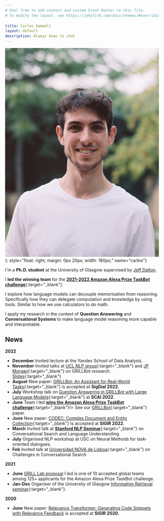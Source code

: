 ```yaml
---
# Feel free to add content and custom Front Matter to this file.
# To modify the layout, see https://jekyllrb.com/docs/themes/#overriding-theme-defaults

title: Carlos Gemmell
layout: default
description: Always keen to chat
---
```

![carlos_gemmell](static/images/carlos_small.jpeg){: style="float: right; margin: 0px 20px; width: 180px;" name="carlos"}

I'm a **Ph.D. student** at the University of Glasgow supervised by <a target="_blank" href="https://www.gla.ac.uk/schools/computing/staff/jeffdalton/">Jeff Dalton</a>.

I **led the winning team** for the [__2021-2022 Amazon Alexa Prize TaskBot challenge__](https://www.amazon.science/alexa-prize/three-top-performers-emerge-in-inaugural-alexa-prize-taskbot-challenge){:target="_blank"}.

I explore how language models can decouple memorisation from reasoning. Specifically how they can delegate computation and knowledge by using tools. Similar to how we use calculators to do math. 

I apply my research in the context of __Question Answering__ and __Conversational Systems__ to make language model reasoning more capable and interpretable.

## <span>News </span>

__2022__
* __December__ Invited lecture at the Yandex School of Data Analysis.
* __November__ Invited talks at [UCL NLP group](https://twitter.com/wangxieric/status/1590379858001297409){:target="_blank"} and [JP Morgan](https://twitter.com/petrS42/status/1597623042045116418){:target="_blank"} on GRILLBot research. [Slides](/static/files/GRILLBot_Presentation.pdf){:target="_blank"}
* __August__ New paper: [GRILLBot: An Assistant for Real-World Tasks](https://2022.sigdial.org/accepted-papers-list/){:target="_blank"} is accepted at __SigDial 2022__.
* __July__ Workshop talk on [Question Answering in GRILLBot with Large Language Models](https://twitter.com/scai_workshop/status/1547926185513889793){:target="_blank"} at __SCAI 2022__.
* __June__ Team I led [__wins the Amazon Alexa Prize TaskBot challenge__](https://www.amazon.science/alexa-prize/three-top-performers-emerge-in-inaugural-alexa-prize-taskbot-challenge){:target="_blank"}!:fire: See our [GRILLBot](https://assets.amazon.science/0c/2c/f214256a43bba8d97ade42c56be0/grillbot-a-flexible-conversational-agent-for-solving-complex-real-world-tasks.pdf){:target="_blank"} paper.
* __June__ New paper: [CODEC: Complex Document and Entity Collection](https://arxiv.org/pdf/2205.04546.pdf){:target="_blank"} is accepted at __SIGIR 2022__.
* __March__ Invited talk at [__Stanford NLP Seminar__](https://nlp.stanford.edu/seminar/){:target="_blank"} on Conversational Search and Language Understanding. 
* __July__ Organised NLP workshop at USC on Neural Methods for task-oriented dialogues.
* __Feb__ Invited talk at [Universidad NOVA de Lisboa](https://www.unl.pt/en/research/research){:target="_blank"} on Challenges in Conversational Search

__2021__

* __June__ [GRILL Lab proposal](https://grilllab.ai/2021-05-26-alexa_announcement/) I led is one of 10 accepted global teams among 125+ applicants for the Amazon Alexa Prize TaskBot challenge.
* __Jan-Dec__ Organiser of the University of Glasgow [Information Retrieval seminar](https://www.gla.ac.uk/schools/computing/research/researchsections/ida-section/informationretrieval/#currentstaffandstudents){:target="_blank"}.

__2020__

* __June__ New paper: [Relevance Transformer: Generating Code Snippets with Relevance Feedback](https://dl.acm.org/doi/pdf/10.1145/3397271.3401215?casa_token=o8_jkcF4Vs0AAAAA:8Q_TG_H7fhbIE5mML8mzy9puYy-GJJJuPZTGxa-3pzXC9uG4iJBzpml97hWTo_2KE8bHeaxwQvZUTis) is accepted at __SIGIR 2020__.